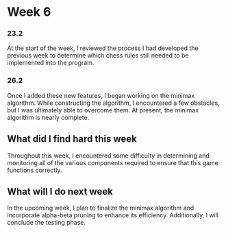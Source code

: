 # Week 6 

### 23.2 

At the start of the week, I reviewed the process I had developed the previous week to determine which chess rules still needed to be implemented into the program.  

### 26.2 

Once I added these new features, I began working on the minimax algorithm. While constructing the algorithm, I encountered a few obstacles, but I was ultimately able to overcome them. At present, the minimax algorithm is nearly complete. 

## What did I find hard this week 

Throughout this week, I encountered some difficulty in determining and monitoring all of the various components required to ensure that this game functions correctly. 

## What will I do next week 

In the upcoming week, I plan to finalize the minimax algorithm and incorporate alpha-beta pruning to enhance its efficiency. Additionally, I will conclude the testing phase. 
